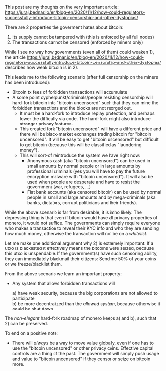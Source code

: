 This post are my thoughts on the very important article: https://juraj.bednar.io/en/blog-en/2020/11/12/how-could-regulators-successfully-introduce-bitcoin-censorship-and-other-dystopias/

There are 2 properties the goverment hates about bitcoin:
1) Its supply cannot be tampered with (this is enforced by all full nodes)
2) The transactions cannot be censored (enforced by miners only)

While I see no way how governments (even all of them) could weaken 1), the article  https://juraj.bednar.io/en/blog-en/2020/11/12/how-could-regulators-successfully-introduce-bitcoin-censorship-and-other-dystopias/ describes how weak bitcoin is in 2).

This leads me to the following scenario (after full censorship on the miners has been introduced):
* Bitcoin tx fees of forbidden transactions will accumulate
* A some point cypherpunkt/criminals/people resisting censorship will hard-fork bitcoin into "bitcoin uncensored" such that they can mine the forbidden transactions and the blocks are not reorged out.
  * It must be a hard-fork to introduce replay protection, and perhaps lower the difficulty via code. The hard-fork might also introduce stronger privacy features.
  * This created fork "bitcoin uncensored" will have a different price and there will be black-market exchanges trading bitcoin for "bitcoin uncensored". It will be easy to get "bitcoin uncensored" but difficult to get bitcoin (because this will be classified as "laundering money").
  * This will sort-of reintroduce the system we have right now: 
    * Anonymous cash (aka "bitcoin uncensored") can be used in small amounts by normal people or in large amounts by professional criminals (yes you will have to pay the future encryption malware with "bitcoin uncensored"). It will also be used when people are desperate and have to resist the government (war, refugees, ...)
    * Fiat bank accounts (aka censored bitcoin) can be used by normal people in small and large amounts and by mega-criminals (aka banks, dictators, corrupt politicians and their friends).  
  
  
 
While the above scenario is far from desirable, it is imho likely.  The depressing thing is that even if bitcoin would have all privacy properties of monero, it would not suffice. The governments can simply require everyone who makes a transaction to reveal their KYC info and who they are sending how much money, otherwise the transaction will not be on a *whitelist*. 


Let me make one additional argument why 2) is extremely important: If a utxo is blacklisted it effectively means the bitcoins were seized, because this utxo is unspendable. If the government(s) have such censoring ability, they can immediately blackmail their citizens: Send me 50% of your coins or we freeze/blacklist them. 
  
  
From the above scenario we learn an important property:

* Any system that allows forbidden transactions will

  a) have weak security, because the big corporations are not allowed to participate  
  b) be more decentralized than the *allowed system*, because otherwise it could be shut down

The *non-elegant* hard-fork roadmap of monero keeps a) and b), such that 2) can be preserved. 


To end on a positive note: 
* There will *always* be a way to move value globally, even if one has to use the "bitcoin uncensored" or other privacy coins. Effective capital controls are a thing of the past. The government will simply push usage and value to "bitcoin uncensored" if they censor or seize on bitcoin more.
